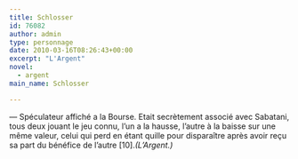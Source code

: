 ```yaml
---
title: Schlosser
id: 76082
author: admin
type: personnage
date: 2010-03-16T08:26:43+00:00
excerpt: "L'Argent"
novel:
  - argent
main_name: Schlosser

---
```

— Spéculateur affiché a la Bourse. Etait secrètement associé avec Sabatani, tous deux jouant le jeu connu, l&rsquo;un a la hausse, l&rsquo;autre à la baisse sur une même valeur, celui qui perd en étant quille pour disparaître après avoir reçu sa part du bénéfice de l&rsquo;autre [10]._(L&rsquo;Argent.)_